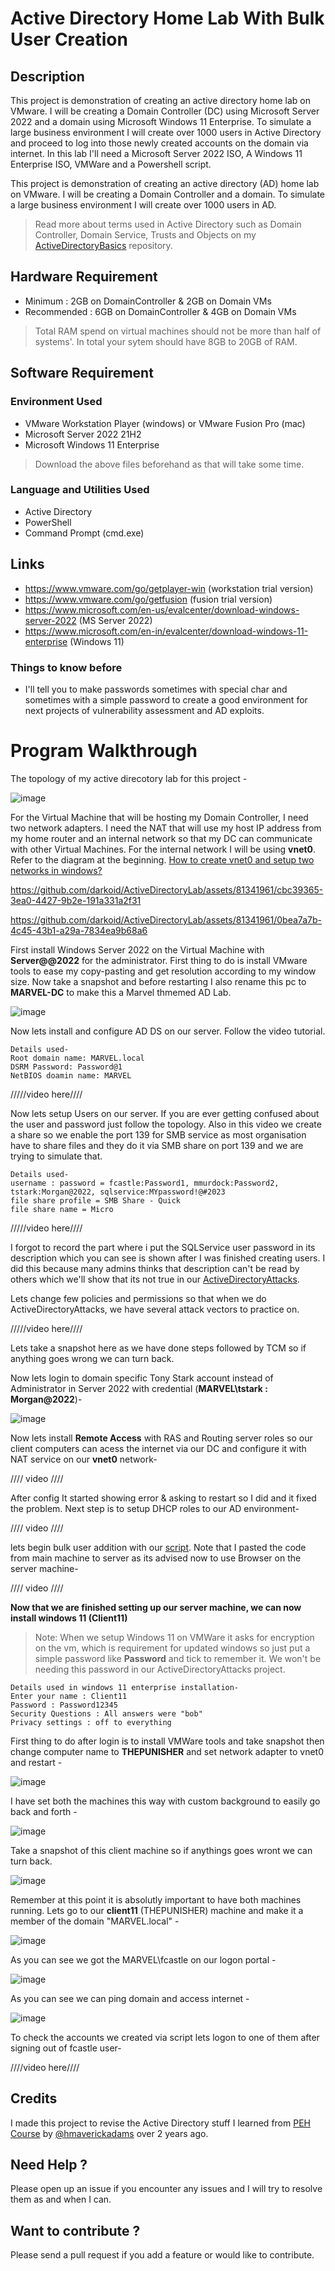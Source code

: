 # Active Directory Home Lab With Bulk User Creation

## Description

This project is demonstration of creating an active directory home lab on VMware. I will be creating a Domain Controller (DC) using Microsoft Server 2022 and a domain using Microsoft Windows 11 Enterprise. To simulate a large business environment I will create over 1000 users in Active Directory and proceed to log into those newly created accounts on the domain via internet. In this lab I'll need a Microsoft Server 2022 ISO, A Windows 11 Enterprise ISO, VMWare and a Powershell script.

This project is demonstration of creating an active directory (AD) home lab on VMware. I will be creating a Domain Controller and a domain. To simulate a large business environment I will create over 1000 users in AD.

> Read more about terms used in Active Directory such as Domain Controller, Domain Service, Trusts and Objects on my [ActiveDirectoryBasics](https://github.com/darkoid/ActiveDirectoryBasics) repository.

## Hardware Requirement

- Minimum : 2GB on DomainController & 2GB on Domain VMs
- Recommended : 6GB on DomainController & 4GB on Domain VMs
> Total RAM spend on virtual machines should not be more than half of systems'. In total your sytem should have 8GB to 20GB of RAM.

## Software Requirement

### Environment Used

- VMware Workstation Player (windows) or VMware Fusion Pro (mac)
- Microsoft Server 2022 21H2
- Microsoft Windows 11 Enterprise
> Download the above files beforehand as that will take some time.

### Language and Utilities Used

- Active Directory
- PowerShell
- Command Prompt (cmd.exe)

## Links

- https://www.vmware.com/go/getplayer-win (workstation trial version)
- https://www.vmware.com/go/getfusion (fusion trial version)
- https://www.microsoft.com/en-us/evalcenter/download-windows-server-2022 (MS Server 2022)
- https://www.microsoft.com/en-in/evalcenter/download-windows-11-enterprise (Windows 11)

### Things to know before

- I'll tell you to make passwords sometimes with special char and sometimes with a simple password to create a good environment for next projects of vulnerability assessment and AD exploits.

# Program Walkthrough

The topology of my active direcotory lab for this project -

![image](https://github.com/darkoid/ActiveDirectoryLab/assets/81341961/38aeb710-1c67-41d0-9086-d9048c83ac72)

For the Virtual Machine that will be hosting my Domain Controller, I need two network adapters. I need the NAT that will use my host IP address from my home router and an internal network so that my DC can communicate with other Virtual Machines. For the internal network I will be using **vnet0**. Refer to the diagram at the beginning. <a href="./vnet0.md">How to create vnet0 and setup two networks in windows?</a>

https://github.com/darkoid/ActiveDirectoryLab/assets/81341961/cbc39365-3ea0-4427-9b2e-191a331a2f31

https://github.com/darkoid/ActiveDirectoryLab/assets/81341961/0bea7a7b-4c45-43b1-a29a-7834ea9b68a6

First install Windows Server 2022 on the Virtual Machine with **Server@@2022** for the administrator. First thing to do is install VMware tools to ease my copy-pasting and get resolution according to my window size.  Now take a snapshot and before restarting I also rename this pc to **MARVEL-DC** to make this a Marvel thmemed AD Lab.

![image](https://github.com/darkoid/ActiveDirectoryLab/assets/81341961/030e6e8c-0dc3-4375-9262-131cc53cd53a)

Now lets install and configure AD DS on our server. Follow the video tutorial.
```
Details used-
Root domain name: MARVEL.local
DSRM Password: Password@1
NetBIOS doamin name: MARVEL
```
/////video here////

Now lets setup Users on our server. If you are ever getting confused about the user and password just follow the topology. Also in this video we create a share so we enable the port 139 for SMB service as most organisation have to share files and they do it via SMB share on port 139 and we are trying to simulate that.
```
Details used-
username : password = fcastle:Password1, mmurdock:Password2, tstark:Morgan@2022, sqlservice:MYpassword!@#2023
file share profile = SMB Share - Quick
file share name = Micro
```

/////video here////

I forgot to record the part where i put the SQLService user password in its description which you can see is shown after I was finished creating users. I did this because many admins thinks that description can't be read by others which we'll show that its not true in our [ActiveDirectoryAttacks](https://github.com/darkoid/ActiveDirectoryAttacks).

Lets change few policies and permissions so that when we do ActiveDirectoryAttacks, we have several attack vectors to practice on.

/////video here////

Lets take a snapshot here as we have done steps followed by TCM so if anything goes wrong we can turn back.

Now lets login to domain specific Tony Stark account instead of Administrator in Server 2022 with credential (**MARVEL\tstark : Morgan@2022**)-

![image](https://github.com/darkoid/ActiveDirectoryLab/assets/81341961/1b4d98a4-8d01-4655-b141-e6de84753770)

Now lets install **Remote Access** with RAS and Routing server roles so our client computers can acess the internet via our DC and configure it with NAT service on our **vnet0** network-

//// video ////

After config It started showing error & asking to restart so I did and it fixed the problem. Next step is to setup DHCP roles to our AD environment-

//// video ////

lets begin bulk user addition with our [script](/bulk-user-addition.ps1). Note that I pasted the code from main machine to server as its advised now to use Browser on the server machine-

//// video ////

**Now that we are finished setting up our server machine, we can now install windows 11 (Client11)**
> Note: When we setup Windows 11 on VMWare it asks for encryption on the vm, which is requirement for updated windows so just put a simple password like **Password** and tick to remember it. We won't be needing this password in our ActiveDirectoryAttacks project.

```
Details used in windows 11 enterprise installation-
Enter your name : Client11
Password : Password12345
Security Questions : All answers were "bob"
Privacy settings : off to everything
```

First thing to do after login is to install VMWare tools and take snapshot then change computer name to **THEPUNISHER** and set network adapter to vnet0 and restart -

![image](https://github.com/darkoid/ActiveDirectoryLab/assets/81341961/136be3f2-edfa-45c5-b102-0f2b5a5f0edb)

I have set both the machines this way with custom background to easily go back and forth -

![image](https://github.com/darkoid/ActiveDirectoryLab/assets/81341961/6ed5d15e-5a05-4cfa-a97f-704eff8a6aa3)

Take a snapshot of this client machine so if anythings goes wront we can turn back.

![image](https://github.com/darkoid/ActiveDirectoryLab/assets/81341961/788b41d5-12bf-45a3-a532-723774fc219d)

Remember at this point it is absolutly important to have both machines running. Lets go to our **client11** (THEPUNISHER) machine and make it a member of the domain "MARVEL.local" -

![image](https://github.com/darkoid/ActiveDirectoryLab/assets/81341961/232e0f47-9d6c-47db-8b0b-55c6cecb19d4)

As you can see we got the MARVEL\fcastle on our logon portal -

![image](https://github.com/darkoid/ActiveDirectoryLab/assets/81341961/84f348e6-0eb4-483b-958f-3be924e4a36f)

As you can see we can ping domain and access internet -

![image](https://github.com/darkoid/ActiveDirectoryLab/assets/81341961/598f02a3-1146-4c07-a14b-aa9a1cb0f7fd)

To check the accounts we created via script lets logon to one of them after signing out of fcastle user-

////video here////

## Credits

I made this project to revise the Active Directory stuff I learned from [PEH Course](https://academy.tcm-sec.com/p/practical-ethical-hacking-the-complete-course) by [@hmaverickadams](https://github.com/hmaverickadams) over 2 years ago.

## Need Help ?
Please open up an issue if you encounter any issues and I will try to resolve them as and when I can.

## Want to contribute ?
Please send a pull request if you add a feature or would like to contribute.

